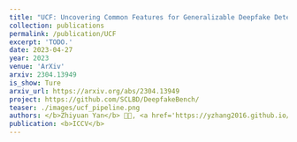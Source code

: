 ```yaml
---
title: "UCF: Uncovering Common Features for Generalizable Deepfake Detection"
collection: publications
permalink: /publication/UCF
excerpt: 'TODO.'
date: 2023-04-27
year: 2023
venue: 'ArXiv'
arxiv: 2304.13949
is_show: Ture
arxiv_url: https://arxiv.org/abs/2304.13949
project: https://github.com/SCLBD/DeepfakeBench/
teaser: ./images/ucf_pipeline.png
authors: </b>Zhiyuan Yan</b> 🧑‍💻, <a href='https://yzhang2016.github.io/'>Yong Zhang 🧑‍💻</a>, <a href='https://sites.google.com/site/yanbofan0124/'>Yanbo Fan</a>, and <a href='https://sites.google.com/site/baoyuanwu2015/'>Baoyuan Wu 📮</a>
publication: <b>ICCV</b>
---
```


<!-- [Download paper here](https://arxiv.org/pdf/2304.13949.pdf) -->
